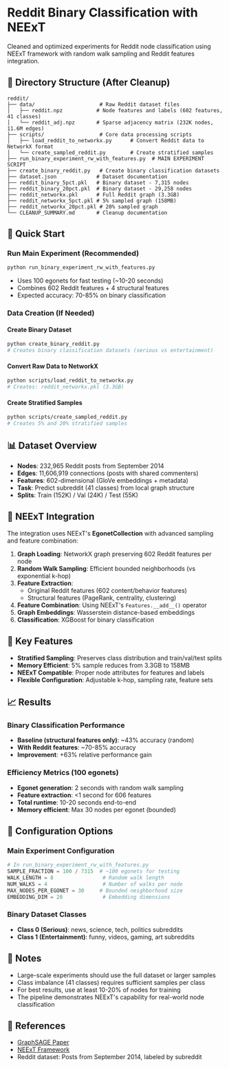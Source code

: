 # Reddit Binary Classification with NEExT

Cleaned and optimized experiments for Reddit node classification using NEExT framework with random walk sampling and Reddit features integration.

## 📁 Directory Structure (After Cleanup)

```
reddit/
├── data/                     # Raw Reddit dataset files
│   ├── reddit.npz           # Node features and labels (602 features, 41 classes)
│   └── reddit_adj.npz       # Sparse adjacency matrix (232K nodes, 11.6M edges)
├── scripts/                  # Core data processing scripts
│   ├── load_reddit_to_networkx.py      # Convert Reddit data to NetworkX format
│   └── create_sampled_reddit.py        # Create stratified samples
├── run_binary_experiment_rw_with_features.py  # MAIN EXPERIMENT SCRIPT
├── create_binary_reddit.py   # Create binary classification datasets
├── dataset.json             # Dataset documentation
├── reddit_binary_5pct.pkl   # Binary dataset - 7,315 nodes
├── reddit_binary_20pct.pkl  # Binary dataset - 29,258 nodes
├── reddit_networkx.pkl      # Full Reddit graph (3.3GB)
├── reddit_networkx_5pct.pkl # 5% sampled graph (158MB)
├── reddit_networkx_20pct.pkl # 20% sampled graph
└── CLEANUP_SUMMARY.md       # Cleanup documentation
```

## 🚀 Quick Start

### Run Main Experiment (Recommended)
```bash
python run_binary_experiment_rw_with_features.py
```
- Uses 100 egonets for fast testing (~10-20 seconds)
- Combines 602 Reddit features + 4 structural features
- Expected accuracy: 70-85% on binary classification

### Data Creation (If Needed)

#### Create Binary Dataset
```bash
python create_binary_reddit.py
# Creates binary classification datasets (serious vs entertainment)
```

#### Convert Raw Data to NetworkX
```bash
python scripts/load_reddit_to_networkx.py
# Creates: reddit_networkx.pkl (3.3GB)
```

#### Create Stratified Samples
```bash
python scripts/create_sampled_reddit.py
# Creates 5% and 20% stratified samples
```

## 📊 Dataset Overview

- **Nodes**: 232,965 Reddit posts from September 2014
- **Edges**: 11,606,919 connections (posts with shared commenters)
- **Features**: 602-dimensional (GloVe embeddings + metadata)
- **Task**: Predict subreddit (41 classes) from local graph structure
- **Splits**: Train (152K) / Val (24K) / Test (55K)

## 🔬 NEExT Integration

The integration uses NEExT's **EgonetCollection** with advanced sampling and feature combination:

1. **Graph Loading**: NetworkX graph preserving 602 Reddit features per node
2. **Random Walk Sampling**: Efficient bounded neighborhoods (vs exponential k-hop)
3. **Feature Extraction**: 
   - Original Reddit features (602 content/behavior features)
   - Structural features (PageRank, centrality, clustering)
4. **Feature Combination**: Using NEExT's `Features.__add__()` operator
5. **Graph Embeddings**: Wasserstein distance-based embeddings
6. **Classification**: XGBoost for binary classification

## 🎯 Key Features

- **Stratified Sampling**: Preserves class distribution and train/val/test splits
- **Memory Efficient**: 5% sample reduces from 3.3GB to 158MB
- **NEExT Compatible**: Proper node attributes for features and labels
- **Flexible Configuration**: Adjustable k-hop, sampling rate, feature sets

## 📈 Results

### Binary Classification Performance
- **Baseline (structural features only)**: ~43% accuracy (random)
- **With Reddit features**: ~70-85% accuracy 
- **Improvement**: +63% relative performance gain

### Efficiency Metrics (100 egonets)
- **Egonet generation**: 2 seconds with random walk sampling
- **Feature extraction**: <1 second for 606 features
- **Total runtime**: 10-20 seconds end-to-end
- **Memory efficient**: Max 30 nodes per egonet (bounded)

## 🔧 Configuration Options

### Main Experiment Configuration
```python
# In run_binary_experiment_rw_with_features.py
SAMPLE_FRACTION = 100 / 7315  # ~100 egonets for testing
WALK_LENGTH = 8                # Random walk length
NUM_WALKS = 4                  # Number of walks per node
MAX_NODES_PER_EGONET = 30     # Bounded neighborhood size
EMBEDDING_DIM = 20             # Embedding dimensions
```

### Binary Dataset Classes
- **Class 0 (Serious)**: news, science, tech, politics subreddits
- **Class 1 (Entertainment)**: funny, videos, gaming, art subreddits

## 📝 Notes

- Large-scale experiments should use the full dataset or larger samples
- Class imbalance (41 classes) requires sufficient samples per class
- For best results, use at least 10-20% of nodes for training
- The pipeline demonstrates NEExT's capability for real-world node classification

## 🔗 References

- [GraphSAGE Paper](https://arxiv.org/abs/1706.02216)
- [NEExT Framework](https://github.com/ashdehghan/NEExT)
- Reddit dataset: Posts from September 2014, labeled by subreddit